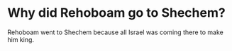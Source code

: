 # Why did Rehoboam go to Shechem?

Rehoboam went to Shechem because all Israel was coming there to make him king.
